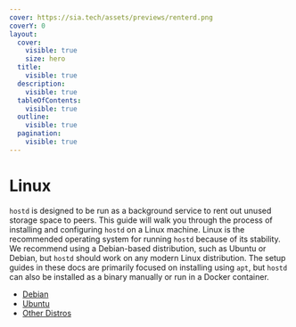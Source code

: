 ```yaml
---
cover: https://sia.tech/assets/previews/renterd.png
coverY: 0
layout:
  cover:
    visible: true
    size: hero
  title:
    visible: true
  description:
    visible: true
  tableOfContents:
    visible: true
  outline:
    visible: true
  pagination:
    visible: true
---
```


# Linux

`hostd` is designed to be run as a background service to rent out unused storage space to peers. This guide will walk you through the process of installing and configuring `hostd` on a Linux machine. Linux is the recommended operating system for running `hostd` because of its stability. We recommend using a Debian-based distribution, such as Ubuntu or Debian, but `hostd` should work on any modern Linux distribution. The setup guides in these docs are primarily focused on installing using `apt`, but `hostd` can also be installed as a binary manually or run in a Docker container.

- [Debian](debian.md)
- [Ubuntu](ubuntu.md)
- [Other Distros](other.md)